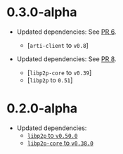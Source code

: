 # 0.3.0-alpha

- Updated dependencies: See [PR 6].
  - [`arti-client` to `v0.8`]
  
- Updated dependencies: See [PR 8].
  - [`libp2p-core` to `v0.39`]
  - [`libp2p` to `0.51`]

[PR 6]: https://github.com/umgefahren/libp2p-tor/pull/6
[PR 8]: https://github.com/umgefahren/libp2p-tor/pull/8

# 0.2.0-alpha

- Updated dependencies:
  - [`libp2p` to `v0.50.0`](#2)
  - [`libp2p-core` to `v0.38.0`](#3)
